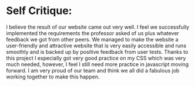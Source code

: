 # Self Critique:

I believe the result of our website came out very well. I feel we successfully implemented the requirements the professor asked of us plus whatever feedback we got from other peers. We managed to make the website a user-friendly and attractive website that is very easily accessible and runs smoothly and is backed up by positive feedback from user tests. Thanks to this project I especially got very good practice on my CSS which was very much needed, however, I feel I still need more practice in javascript moving forward. I am very proud of our team and think we all did a fabulous job working together to make this happen.
